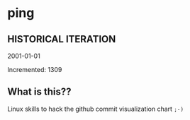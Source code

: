 # ping

## HISTORICAL ITERATION
2001-01-01

Incremented: 1309

## What is this?? 
Linux skills to hack the github commit visualization chart `;-)`

